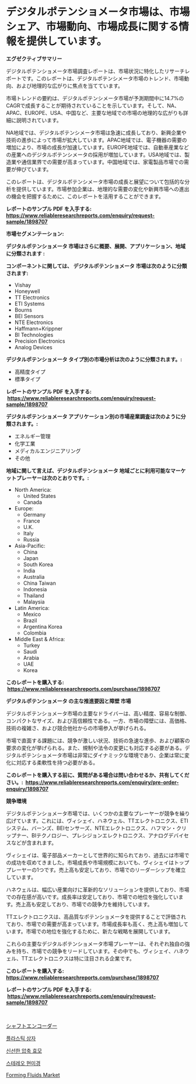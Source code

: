 <p><h1>デジタルポテンショメータ市場は、市場シェア、市場動向、市場成長に関する情報を提供しています。</h1></p><p><strong>エグゼクティブサマリー</strong></p>
<p><p>デジタルポテンショメータ市場調査レポートは、市場状況に特化したリサーチレポートです。このレポートは、デジタルポテンシメータ市場のトレンド、市場動向、および地理的な広がりに焦点を当てています。</p><p>市場トレンドの要約は、デジタルポテンシメータ市場が予測期間中に14.7%のCAGRで成長することが期待されていることを示しています。そして、NA、APAC、EUROPE、USA、中国など、主要な地域での市場の地理的な広がりも詳細に説明されています。</p><p>NA地域では、デジタルポテンシメータ市場は急速に成長しており、新興企業や技術の進歩によって市場が拡大しています。APAC地域では、電子機器の需要の増加により、市場の成長が加速しています。EUROPE地域では、自動車産業などの産業へのデジタルポテンシメータの採用が増加しています。USA地域では、製造業や通信業界での需要が高まっています。中国地域では、家電製品市場での需要が伸びています。</p><p>このレポートは、デジタルポテンシメータ市場の成長と展望について包括的な分析を提供しています。市場参加企業は、地理的な需要の変化や新興市場への進出の機会を把握するために、このレポートを活用することができます。</p></p>
<p><strong>レポートのサンプル PDF を入手する: <a href="https://www.reliableresearchreports.com/enquiry/request-sample/1898707">https://www.reliableresearchreports.com/enquiry/request-sample/1898707</a></strong></p>
<p><strong>市場セグメンテーション:</strong></p>
<p><strong> デジタルポテンショメータ 市場はさらに概要、展開、アプリケーション、地域に分類されます :</strong></p>
<p><strong>コンポーネントに関しては、 デジタルポテンショメータ 市場は次のように分類されます: &nbsp;</strong></p>
<p><ul><li>Vishay</li><li>Honeywell</li><li>TT Electronics</li><li>ETI Systems</li><li>Bourns</li><li>BEI Sensors</li><li>NTE Electronics</li><li>Haffmann+Krippner</li><li>BI Technologies</li><li>Precision Electronics</li><li>Analog Devices</li></ul></p>
<p><strong> デジタルポテンショメータ タイプ別の市場分析は次のように分類されます。:</strong></p>
<p><ul><li>高精度タイプ</li><li>標準タイプ</li></ul></p>
<p><strong>レポートのサンプル PDF を入手する: &nbsp;<a href="https://www.reliableresearchreports.com/enquiry/request-sample/1898707">https://www.reliableresearchreports.com/enquiry/request-sample/1898707</a></strong></p>
<p><strong> デジタルポテンショメータ アプリケーション別の市場産業調査は次のように分類されます。:</strong></p>
<p><ul><li>エネルギー管理</li><li>化学工業</li><li>メディカルエンジニアリング</li><li>その他</li></ul></p>
<p><strong>地域に関して言えば、デジタルポテンショメータ 地域ごとに利用可能なマーケットプレーヤーは次のとおりです。:</strong></p>
<p><ul>
    <li>
        North America:
        <ul>
            <li>United States</li>
            <li>Canada</li>
        </ul>
    </li>
    <li>
        Europe:
        <ul>
            <li>Germany</li>
            <li>France</li>
            <li>U.K.</li>
            <li>Italy</li>
            <li>Russia</li>
        </ul>
    </li>
    <li>
        Asia-Pacific:
        <ul>
            <li>China</li>
            <li>Japan</li>
            <li>South Korea</li>
            <li>India</li>
            <li>Australia</li>
            <li>China Taiwan</li>
            <li>Indonesia</li>
            <li>Thailand</li>
            <li>Malaysia</li>
        </ul>
    </li>
    <li>
        Latin America:
        <ul>
            <li>Mexico</li>
            <li>Brazil</li>
            <li>Argentina Korea</li>
            <li>Colombia</li>
        </ul>
    </li>
    <li>
        Middle East & Africa:
        <ul>
            <li>Turkey</li>
            <li>Saudi</li>
            <li>Arabia</li>
            <li>UAE</li>
            <li>Korea</li>
        </ul>
    </li>
    </ul></p>
<p><strong>このレポートを購入する: &nbsp;<a href="https://www.reliableresearchreports.com/purchase/1898707">https://www.reliableresearchreports.com/purchase/1898707</a></strong></p>
<p><strong>デジタルポテンショメータ の主な推進要因と障壁 市場</strong></p>
<p><p>デジタルポテンショメータ市場の主要なドライバーは、高い精度、容易な制御、コンパクトなサイズ、および高信頼性である。一方、市場の障壁には、高価格、技術の複雑さ、および競合他社からの市場参入が挙げられる。</p><p>市場で直面する課題には、競争が激しい状況、技術の急速な進歩、および顧客の要求の変化が挙げられる。また、規制や法令の変更にも対応する必要がある。デジタルポテンショメータ市場は非常にダイナミックな環境であり、企業は常に変化に対応する柔軟性を持つ必要がある。</p></p>
<p><strong>このレポートを購入する前に、質問がある場合は問い合わせるか、共有してください。:&nbsp; <a href="https://www.reliableresearchreports.com/enquiry/pre-order-enquiry/1898707">https://www.reliableresearchreports.com/enquiry/pre-order-enquiry/1898707</a></strong></p>
<p><strong>競争環境</strong></p>
<p><p>デジタルポテンショメータ市場では、いくつかの主要なプレーヤーが競争を繰り広げています。これには、ヴィシェイ、ハネウェル、TTエレクトロニクス、ETIシステム、バーンズ、BEIセンサーズ、NTEエレクトロニクス、ハフマン・クリップナー、BIテクノロジー、プレシジョンエレクトロニクス、アナログデバイセスなどが含まれます。</p><p>ヴィシェイは、電子部品メーカーとして世界的に知られており、過去には市場での成功を収めてきました。市場成長や市場規模においても、ヴィシェイはトッププレーヤーの1つです。売上高も安定しており、市場でのリーダーシップを確立しています。</p><p>ハネウェルは、幅広い産業向けに革新的なソリューションを提供しており、市場での存在感が高いです。成長率は安定しており、市場での地位を強化しています。売上高も安定しており、市場での競争力を維持しています。</p><p>TTエレクトロニクスは、高品質なポテンショメータを提供することで評価されており、市場での需要が高まっています。市場成長率も高く、売上高も増加しています。市場での地位を強化するために、新たな戦略を展開しています。</p><p>これらの主要なデジタルポテンショメータ市場プレーヤーは、それぞれ独自の強みを持ち、市場での競争をリードしています。その中でも、ヴィシェイ、ハネウェル、TTエレクトロニクスは特に注目される企業です。</p></p>
<p><strong>このレポートを購入する: &nbsp; <a href="https://www.reliableresearchreports.com/purchase/1898707">https://www.reliableresearchreports.com/purchase/1898707</a></strong></p>
<p><strong>レポートのサンプル PDF を入手する: &nbsp;<a href="https://www.reliableresearchreports.com/enquiry/request-sample/1898707">https://www.reliableresearchreports.com/enquiry/request-sample/1898707</a></strong><strong></strong></p>
<p>&nbsp;</p>
<p><p><a href="https://github.com/cbigkbh02719/Market-Research-Report-List-1/blob/main/6100424194383.md">シャフトエンコーダー</a></p><p><a href="https://medium.com/@gabrielblanda5656/%ED%94%8C%EB%9D%BC%EC%8A%A4%ED%8B%B1-%ED%81%AC%EB%A0%88%EC%9D%B4%ED%8A%B8-%EC%8B%9C%EC%9E%A5-%EC%9C%A0%ED%98%95-%EC%9D%91%EC%9A%A9-%EB%B0%8F-%EC%A7%80%EB%A6%AC%EC%97%90-%EB%8C%80%ED%95%9C-%EC%A2%85%ED%95%A9-%ED%8F%89%EA%B0%80-21089a79c65b">플라스틱 상자</a></p><p><a href="https://github.com/vsr06p4p49/Market-Research-Report-List-1/blob/main/3600600194107.md">신선한 압축 효모</a></p><p><a href="https://medium.com/@hermanokutneva7878567/stereo-microscopes-%EC%8B%9C%EC%9E%A5-2031%EB%85%84%EA%B9%8C%EC%A7%80%EC%9D%98-%EB%8F%99%ED%96%A5-%EC%98%88%EC%B8%A1-%EB%B0%8F-%EA%B2%BD%EC%9F%81-%EB%B6%84%EC%84%9D-e51732899ec5">스테레오 현미경</a></p><p><a href="https://github.com/provorikovar/Market-Research-Report-List-3/blob/main/forming-fluids-market.md">Forming Fluids Market</a></p></p>